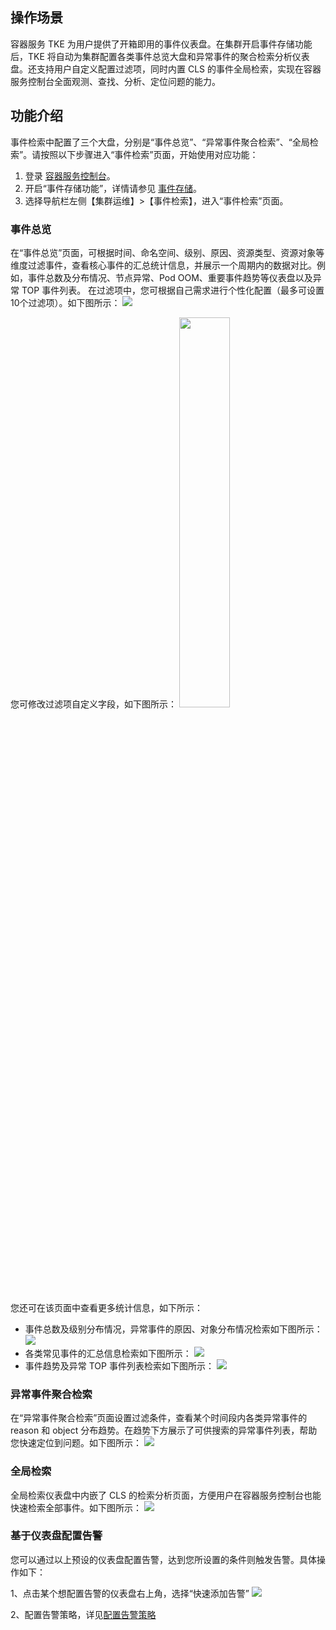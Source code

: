 
## 操作场景
容器服务 TKE 为用户提供了开箱即用的事件仪表盘。在集群开启事件存储功能后，TKE 将自动为集群配置各类事件总览大盘和异常事件的聚合检索分析仪表盘。还支持用户自定义配置过滤项，同时内置 CLS 的事件全局检索，实现在容器服务控制台全面观测、查找、分析、定位问题的能力。


## 功能介绍

事件检索中配置了三个大盘，分别是“事件总览”、“异常事件聚合检索”、“全局检索”。请按照以下步骤进入“事件检索”页面，开始使用对应功能：
1. 登录 [容器服务控制台](https://console.cloud.tencent.com/tke2)。
2. 开启“事件存储功能”，详情请参见 [事件存储](https://cloud.tencent.com/document/product/457/32091)。
3. 选择导航栏左侧【集群运维】>【事件检索】，进入“事件检索”页面。


### 事件总览

在“事件总览”页面，可根据时间、命名空间、级别、原因、资源类型、资源对象等维度过滤事件，查看核心事件的汇总统计信息，并展示一个周期内的数据对比。例如，事件总数及分布情况、节点异常、Pod OOM、重要事件趋势等仪表盘以及异常 TOP 事件列表。
在过滤项中，您可根据自己需求进行个性化配置（最多可设置10个过滤项）。如下图所示：
![](https://main.qcloudimg.com/raw/1eb78424bfe81d1e1adb7869d914f94a.png)

您可修改过滤项自定义字段，如下图所示：
<img src="https://main.qcloudimg.com/raw/7f16ba4f623ff668f4af18076a03bf49.png" width="40%">

您还可在该页面中查看更多统计信息，如下所示：
- 事件总数及级别分布情况，异常事件的原因、对象分布情况检索如下图所示：
![](https://main.qcloudimg.com/raw/087cc7d0cfbda52525eff616929604cb.png)
- 各类常见事件的汇总信息检索如下图所示：
![](https://main.qcloudimg.com/raw/468b3a3ab8c70b812472c706f7825b7c.png)
- 事件趋势及异常 TOP 事件列表检索如下图所示：
![](https://main.qcloudimg.com/raw/986479a0ff4770ba17a9cc9733cf74ee.png)


### 异常事件聚合检索
在“异常事件聚合检索”页面设置过滤条件，查看某个时间段内各类异常事件的 reason 和 object 分布趋势。在趋势下方展示了可供搜索的异常事件列表，帮助您快速定位到问题。如下图所示：
![](https://main.qcloudimg.com/raw/8f917f9874c2a39ce1aae7071618ba53.png)

### 全局检索
全局检索仪表盘中内嵌了 CLS 的检索分析页面，方便用户在容器服务控制台也能快速检索全部事件。如下图所示：
![](https://main.qcloudimg.com/raw/08fbbfa62a7b1c11a9c55646b380cf09.png)

### 基于仪表盘配置告警
您可以通过以上预设的仪表盘配置告警，达到您所设置的条件则触发告警。具体操作如下：

1、点击某个想配置告警的仪表盘右上角，选择“快速添加告警”
![](https://main.qcloudimg.com/raw/0adeb6296dc1750d0f96c6201a743d66.png)

2、配置告警策略，详见[配置告警策略](https://cloud.tencent.com/document/product/614/51742)


